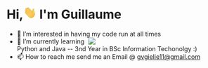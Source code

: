 <h1 align="left">Hi,<img src="https://raw.githubusercontent.com/ABSphreak/ABSphreak/master/gifs/hi.gif" width="30px" /> I'm Guillaume</h1>

- 👀 I’m interested in having my code run at all times <img align="right" src="[https://c.tenor.com/NWe-ebuFnF8AAAAC/one-punch-man-one.gif](https://www.google.com/url?sa=i&url=https%3A%2F%2Ftenor.com%2Fview%2Fgojo-satoru-jujutsu-kaisen-gif-19354838&psig=AOvVaw1pDXXRHzDbSAYaCJkH78fd&ust=1678954956263000&source=images&cd=vfe&ved=0CA8QjRxqFwoTCPDZ1t_A3f0CFQAAAAAdAAAAABAE)" width="318"/>
- 🌱 I’m currently learning Python and Java -- 3nd Year in BSc Information Techonolgy :)
- 📫 How to reach me send me an Email @ gvgielie11@gmail.com

<!---
GielieFTW/GielieFTW is a ✨ special ✨ repository because its `README.md` (this file) appears on your GitHub profile.
You can click the Preview link to take a look at your changes.
--->
